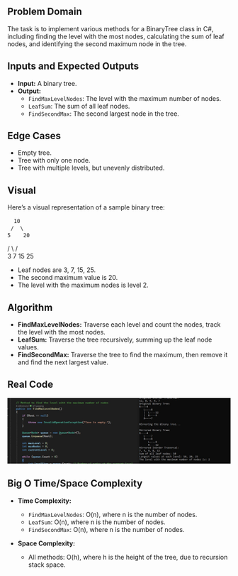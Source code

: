 ﻿## Problem Domain
The task is to implement various methods for a BinaryTree class in C#, including finding the level with the most nodes, calculating the sum of leaf nodes, and identifying the second maximum node in the tree.

## Inputs and Expected Outputs
- **Input:** A binary tree.
- **Output:** 
  - `FindMaxLevelNodes`: The level with the maximum number of nodes.
  - `LeafSum`: The sum of all leaf nodes.
  - `FindSecondMax`: The second largest node in the tree.

## Edge Cases
- Empty tree.
- Tree with only one node.
- Tree with multiple levels, but unevenly distributed.

## Visual
Here’s a visual representation of a sample binary tree:

      10
     /  \
    5    20
   / \   / \
  3   7 15  25


- Leaf nodes are 3, 7, 15, 25.
- The second maximum value is 20.
- The level with the maximum nodes is level 2.

## Algorithm
- **FindMaxLevelNodes:** Traverse each level and count the nodes, track the level with the most nodes.
- **LeafSum:** Traverse the tree recursively, summing up the leaf node values.
- **FindSecondMax:** Traverse the tree to find the maximum, then remove it and find the next largest value.

## Real Code
![Max Level Nodes](https://github.com/nooralbonne/challenges-and-data-structures/blob/Max-Level-Nodes/Data-Structures/Trees/TreeImplementation/MaxLevelNodes/maxNumberOfNodes.jpg)


## Big O Time/Space Complexity
- **Time Complexity:**
  - `FindMaxLevelNodes`: O(n), where n is the number of nodes.
  - `LeafSum`: O(n), where n is the number of nodes.
  - `FindSecondMax`: O(n), where n is the number of nodes.
  
- **Space Complexity:**
  - All methods: O(h), where h is the height of the tree, due to recursion stack space.
